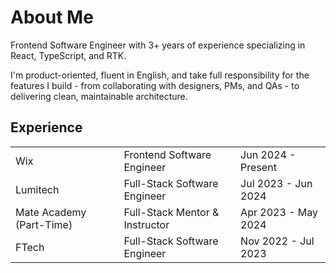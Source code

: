 # About Me

Frontend Software Engineer with 3+ years of experience specializing in React, TypeScript, and RTK.

I'm product-oriented, fluent in English, and take full responsibility for the features I build - from collaborating with designers, PMs, and QAs - to delivering clean, maintainable architecture.

## Experience        

<table>
       <tr>
        <td>Wix</td>
        <td>Frontend Software Engineer</td>
        <td>Jun 2024 - Present</td>
      </tr>  
      <tr>
        <td>Lumitech</td>
        <td>Full-Stack Software Engineer</td>
        <td>Jul 2023 - Jun 2024</td>
      </tr>  
      <tr>
        <td>Mate Academy (Part-Time)</td>
        <td>Full-Stack Mentor & Instructor</td>
        <td>Apr 2023 - May 2024</td>
      </tr>
      <tr>
        <td>FTech</td>
        <td>Full-Stack Software Engineer</td>
        <td>Nov 2022 - Jul 2023</td>
      </tr>  
</table>
